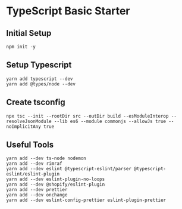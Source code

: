 # TypeScript Basic Starter

## Initial Setup

```
npm init -y
```

## Setup Typescript

```
yarn add typescript --dev
yarn add @types/node --dev
```

## Create tsconfig

```
npx tsc --init --rootDir src --outDir build --esModuleInterop --resolveJsonModule --lib es6 --module commonjs --allowJs true --noImplicitAny true
```

## Useful Tools

```
yarn add --dev ts-node nodemon
yarn add --dev rimraf
yarn add --dev eslint @typescript-eslint/parser @typescript-eslint/eslint-plugin
yarn add --dev eslint-plugin-no-loops
yarn add --dev @shopify/eslint-plugin
yarn add --dev prettier
yarn add --dev onchange
yarn add --dev eslint-config-prettier eslint-plugin-prettier
```

